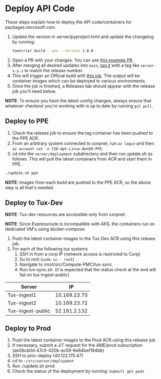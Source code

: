 # Deploy API Code
These steps explain how to deploy the API code/containers for packages.microsoft.com.
1. Update the version in server/pyproject.toml and update the changelog by running:
    ```bash
    towncrier build --yes --version 1.0.0
    ```
2. Open a PR with your changes. You can see [this example PR](https://msazure.visualstudio.com/One/_git/Compute-PMC/pullrequest/8007633).
3. After merging all desired updates into `main`, [tag it](https://msazure.visualstudio.com/One/_git/Compute-PMC/tags) with a tag like `server-x.y.z` to match the release number.
4. This will trigger an Official build with [this job](https://msazure.visualstudio.com/One/_build?definitionId=265881&_a=summary). The output will be container images which can be deployed to various environments.
5. Once the job is finished, a Releases tab should appear with the release job you'll need below.

**NOTE**: To ensure you have the latest config changes, always ensure that whatever checkout you're working with is up to date by running `git pull`.

## Deploy to PPE
1. Check the release job to ensure the tag container has been pushed to the PPE ACR.
2. From an arbitrary system connected to corpnet, run `az login` and then `az account set -n CSD-Apt-Linux-NonER-PPE`.
3. cd into the `server/deployment` subdirectory and then run update.sh as follows.
This will pull the latest containers from ACR and start them in PPE.
```bash
./update.sh ppe
```
**NOTE**: Images from each build are pushed to the PPE ACR, so the above step is all that's needed.

## Deploy to Tux-Dev
**NOTE**: Tux-dev resources are accessible only from corpnet.

**NOTE**: Since Expressroute is incompatible with AKS, the containers run on dedicated VM's using docker-compose.
1. Push the latest container images to the Tux-Dev ACR using this release job.
2. For each of the following tux systems
    1. SSH in from a corp IP (network access is restricted to Corp)
    2. Su to root (`sudo su - root`)
    3. Navigate to /root/src/Compute-PMC/tux-sync
    4. Run tux-sync.sh. (it is expected that the status check at the end will fail on tux-ingest-public)

|Server|IP|
|------|--|
|Tux-ingest1|10.169.23.70|
|Tux-ingest2|10.169.23.72|
|Tux-ingest-public|52.161.2.132|

## Deploy to Prod
1. Push the latest container images to the Prod ACR using this release job.
2. If necessary, submit a JiT request for the AME/prod subscription (ae06cb0d-47c5-420b-ac59-8e84bef194bb)
3. SSH to pmc-deploy (40.122.170.47)
4. cd to `~/src/server/deployment`
5. Run ./update.sh prod
6. Check the status of the deployment by running: `kubectl get pods`
